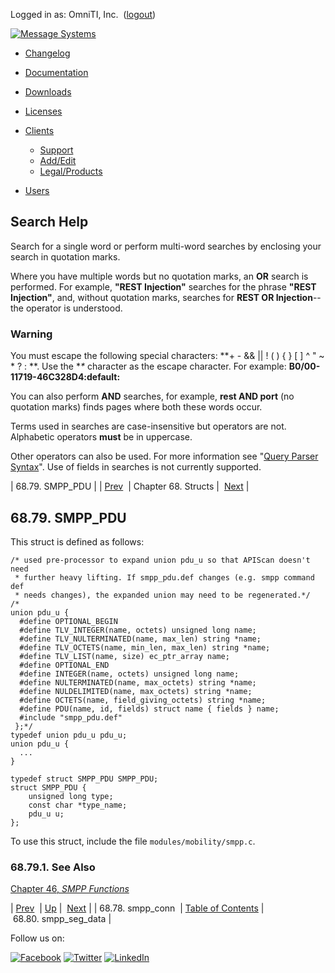 Logged in as: OmniTI, Inc.  ([logout](https://support.messagesystems.com/logout.php))

[![Message Systems](https://support.messagesystems.com/images/ms-white205.png)](https://support.messagesystems.com/start.php) 

*   [Changelog](https://support.messagesystems.com/start.php?show=changelog)
*   [Documentation](https://support.messagesystems.com/docs/)
*   [Downloads](https://support.messagesystems.com/start.php)

*   [Licenses](https://support.messagesystems.com/license_summary.php)
*   <a href="">Clients</a>
    *   [Support](https://support.messagesystems.com/cs.php)
    *   [Add/Edit](https://support.messagesystems.com/edit_client.php)
    *   [Legal/Products](https://support.messagesystems.com/edit_products.php)
*   [Users](https://support.messagesystems.com/edit_customer.php)

## Search Help

Search for a single word or perform multi-word searches by enclosing your search in quotation marks.

Where you have multiple words but no quotation marks, an **OR** search is performed. For example, **"REST Injection"** searches for the phrase **"REST Injection"**, and, without quotation marks, searches for **REST OR Injection**--the operator is understood.

### Warning

You must escape the following special characters: **+ - && || ! ( ) { } [ ] ^ " ~ * ? : \**. Use the **\** character as the escape character. For example: **B0/00-11719-46C328D4\:default\:**

You can also perform **AND** searches, for example, **rest AND port** (no quotation marks) finds pages where both these words occur.

Terms used in searches are case-insensitive but operators are not. Alphabetic operators **must** be in uppercase.

Other operators can also be used. For more information see "[Query Parser Syntax](https://lucene.apache.org/core/old_versioned_docs/versions/3_0_0/queryparsersyntax.html)". Use of fields in searches is not currently supported.

| 68.79. SMPP_PDU |
| [Prev](structs.smpp_conn.php)  | Chapter 68. Structs |  [Next](structs.smpp_seg_data.php) |

## 68.79. SMPP_PDU

This struct is defined as follows:

```
/* used pre-processor to expand union pdu_u so that APIScan doesn't need
 * further heavy lifting. If smpp_pdu.def changes (e.g. smpp command def
 * needs changes), the expanded union may need to be regenerated.*/
/* 
union pdu_u {
  #define OPTIONAL_BEGIN
  #define TLV_INTEGER(name, octets) unsigned long name;
  #define TLV_NULTERMINATED(name, max_len) string *name;
  #define TLV_OCTETS(name, min_len, max_len) string *name;
  #define TLV_LIST(name, size) ec_ptr_array name;
  #define OPTIONAL_END
  #define INTEGER(name, octets) unsigned long name;
  #define NULTERMINATED(name, max_octets) string *name;
  #define NULDELIMITED(name, max_octets) string *name;
  #define OCTETS(name, field_giving_octets) string *name;
  #define PDU(name, id, fields) struct name { fields } name;
  #include "smpp_pdu.def"
 };*/
typedef union pdu_u pdu_u;
union pdu_u {
  ...
}

typedef struct SMPP_PDU SMPP_PDU;
struct SMPP_PDU {
    unsigned long type;
    const char *type_name;
    pdu_u u;
};
```

To use this struct, include the file `modules/mobility/smpp.c`.

### 68.79.1. See Also

[Chapter 46, *SMPP Functions*](smpp.php "Chapter 46. SMPP Functions") 

| [Prev](structs.smpp_conn.php)  | [Up](structs.php) |  [Next](structs.smpp_seg_data.php) |
| 68.78. smpp_conn  | [Table of Contents](index.php) |  68.80. smpp_seg_data |

Follow us on:

[![Facebook](https://support.messagesystems.com/images/icon-facebook.png)](http://www.facebook.com/messagesystems) [![Twitter](https://support.messagesystems.com/images/icon-twitter.png)](http://twitter.com/#!/MessageSystems) [![LinkedIn](https://support.messagesystems.com/images/icon-linkedin.png)](http://www.linkedin.com/company/message-systems)